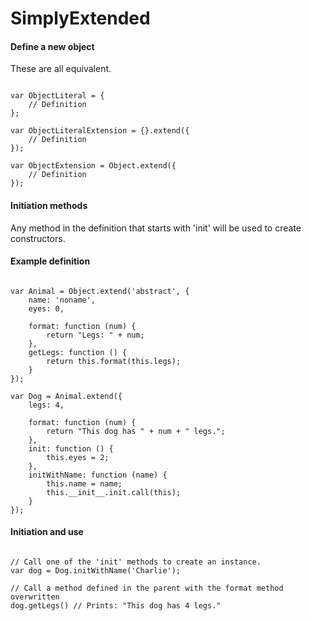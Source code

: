 SimplyExtended
==============

#### Define a new object
These are all equivalent. 
```JS

var ObjectLiteral = {
    // Definition
};

var ObjectLiteralExtension = {}.extend({
    // Definition
});

var ObjectExtension = Object.extend({
    // Definition
});
```

#### Initiation methods
Any method in the definition that starts with 'init' will be used to create constructors.

#### Example definition
```JS

var Animal = Object.extend('abstract', {
    name: 'noname',
    eyes: 0,
    
    format: function (num) {
        return "Legs: " + num;
    },
    getLegs: function () {
        return this.format(this.legs);
    }
});

var Dog = Animal.extend({
    legs: 4,
    
    format: function (num) {
        return "This dog has " + num + " legs.";
    },
    init: function () {
        this.eyes = 2;
    },
    initWithName: function (name) {
        this.name = name;
        this.__init__.init.call(this);
    }
});

```

#### Initiation and use
```JS

// Call one of the 'init' methods to create an instance.
var dog = Dog.initWithName('Charlie');

// Call a method defined in the parent with the format method overwritten
dog.getLegs() // Prints: "This dog has 4 legs."
```
